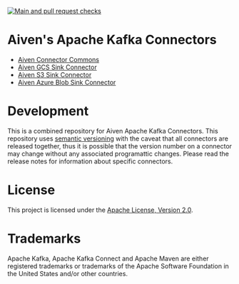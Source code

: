 [![Main and pull request checks](https://github.com/Aiven-Open/cloud-storage-connectors-for-apache-kafka/actions/workflows/main_push_workflow.yml/badge.svg)](https://github.com/Aiven-Open/cloud-storage-connectors-for-apache-kafka/actions/workflows/main_push_workflow.yml)

# Aiven's Apache Kafka Connectors

- [Aiven Connector Commons](./commons/README.md)
- [Aiven GCS Sink Connector](./gcs-sink-connector/README.md)
- [Aiven S3 Sink Connector](./s3-sink-connector/README.md)
- [Aiven Azure Blob Sink Connector](./azure-sink-connector/README.md)

# Development

This is a combined repository for Aiven Apache Kafka Connectors.  This repository uses [semantic versioning](https://semver.org/) with the caveat that all connectors are released together, thus it is possible that the version number on a connector may change without any associated programattic changes.  Please read the release notes for information about specific connectors.

# License

This project is licensed under the [Apache License, Version 2.0](LICENSE).

# Trademarks

Apache Kafka, Apache Kafka Connect and Apache Maven are either registered trademarks or trademarks of the Apache Software Foundation in the United States and/or other countries.
